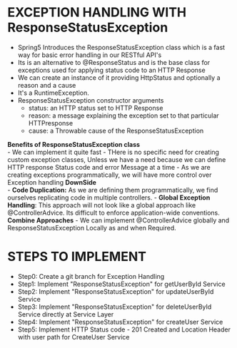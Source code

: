 # EXCEPTION HANDLING WITH ResponseStatusException  
- Spring5 Introduces the ResponseStatusException class which is a fast way for basic error handling in our RESTful API's
- Its is an alternative to @ResponseStatus and is the base class for exceptions used for applying status code to an HTTP Response  
- We can create an instance of it providing HttpStatus and optionally a reason and a cause  
- It's a RuntimeException.  
- ResponseStatusException constructor arguments  
    - status: an HTTP status set to HTTP Response
    - reason: a message explaining the exception set to that particular HTTPresponse  
    - cause: a Throwable cause of the ResponseStatusException  
      
        
 **Benefits of  ResponseStatusException class**  
    - We can implement it quite fast
    - THere is no specific need for creating custom exception classes, Unless we have
      a need because we can define HTTP response Status code and error Message at a time
    - As we are creating exceptions programmatically, we will have more control over
      Exception handling
**DownSide**  
    - **Code Duplication:** As we are defining them programmatically, we find ourselves replicating
        code in multiple controllers.
    - **Global Exception Handling**: This approach will not look like a global approach like
        @ControllerAdvice. Its difficult to enforce application-wide conventions.
**Combine Approaches**
    - We can implement @ControllerAdvice globally and ResponseStatusException
      Locally as and when Required.  
       
# STEPS TO IMPLEMENT   
 - Step0: Create a git branch for Exception Handling  
 - Step1: Implement "ResponseStatusException" for getUserById Service  
 - Step2: Implement "ResponseStatusException" for updateUserById Service  
 - Step3: Implement "ResponseStatusException" for deleteUserById Service directly at Service Layer 
 - Step4: Implement "ResponseStatusException" for createUser Service 
 - Step5: Implement HTTP Status code - 201 Created and Location Header with user path for CreateUser Service 
   
    
    
        
                         
